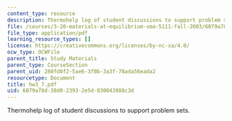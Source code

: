 ```yaml
---
content_type: resource
description: Thermohelp log of student discussions to support problem sets.
file: /courses/3-20-materials-at-equilibrium-sma-5111-fall-2003/6079a78d38d023932e5d830043988c3d_hw3_7.pdf
file_type: application/pdf
learning_resource_types: []
license: https://creativecommons.org/licenses/by-nc-sa/4.0/
ocw_type: OCWFile
parent_title: Study Materials
parent_type: CourseSection
parent_uid: 280fd0f2-5ae6-3f0b-3a3f-78ada56eada2
resourcetype: Document
title: hw3_7.pdf
uid: 6079a78d-38d0-2393-2e5d-830043988c3d
---
```

Thermohelp log of student discussions to support problem sets.